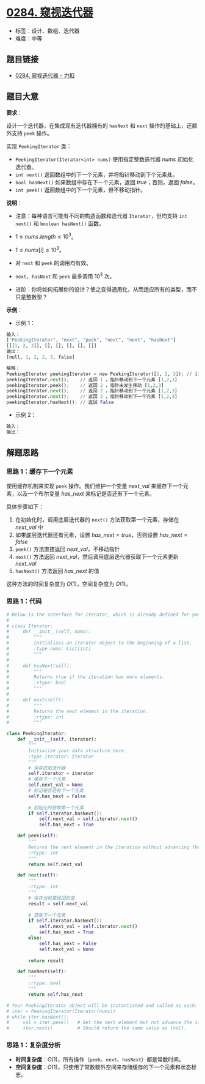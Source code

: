 # [0284. 窥视迭代器](https://leetcode.cn/problems/peeking-iterator/)

- 标签：设计、数组、迭代器
- 难度：中等

## 题目链接

- [0284. 窥视迭代器 - 力扣](https://leetcode.cn/problems/peeking-iterator/)

## 题目大意

**要求**：

设计一个迭代器，在集成现有迭代器拥有的 `hasNext` 和 `next` 操作的基础上，还额外支持 `peek` 操作。

实现 `PeekingIterator` 类：
* `PeekingIterator(Iterator<int> nums)` 使用指定整数迭代器 $nums$ 初始化迭代器。
* `int next()` 返回数组中的下一个元素，并将指针移动到下个元素处。
* `bool hasNext()` 如果数组中存在下一个元素，返回 $true$；否则，返回 $false$。
* `int peek()` 返回数组中的下一个元素，但不移动指针。

**说明**：

- 注意：每种语言可能有不同的构造函数和迭代器 `Iterator`，但均支持 `int next()` 和 `boolean hasNext()` 函数。
- $1 \le nums.length \le 10^{3}$。
- $1 \le nums[i] \le 10^{3}$。
- 对 `next` 和 `peek` 的调用均有效。
- `next`、`hasNext` 和 `peek` 最多调用 $10^{3}$ 次。

- 进阶：你将如何拓展你的设计？使之变得通用化，从而适应所有的类型，而不只是整数型？

**示例**：

- 示例 1：

```python
输入：
["PeekingIterator", "next", "peek", "next", "next", "hasNext"]
[[[1, 2, 3]], [], [], [], [], []]
输出：
[null, 1, 2, 2, 3, false]

解释：
PeekingIterator peekingIterator = new PeekingIterator([1, 2, 3]); // [1,2,3]
peekingIterator.next();    // 返回 1 ，指针移动到下一个元素 [1,2,3]
peekingIterator.peek();    // 返回 2 ，指针未发生移动 [1,2,3]
peekingIterator.next();    // 返回 2 ，指针移动到下一个元素 [1,2,3]
peekingIterator.next();    // 返回 3 ，指针移动到下一个元素 [1,2,3]
peekingIterator.hasNext(); // 返回 False
```

- 示例 2：

```python
输入：
输出：
```

## 解题思路

### 思路 1：缓存下一个元素

使用缓存机制来实现 `peek` 操作。我们维护一个变量 $next\_val$ 来缓存下一个元素，以及一个布尔变量 $has\_next$ 来标记是否还有下一个元素。

具体步骤如下：

1. 在初始化时，调用底层迭代器的 `next()` 方法获取第一个元素，存储在 $next\_val$ 中
2. 如果底层迭代器还有元素，设置 $has\_next = true$，否则设置 $has\_next = false$
3. `peek()` 方法直接返回 $next\_val$，不移动指针
4. `next()` 方法返回 $next\_val$，然后调用底层迭代器获取下一个元素更新 $next\_val$
5. `hasNext()` 方法返回 $has\_next$ 的值

这种方法的时间复杂度为 $O(1)$，空间复杂度为 $O(1)$。

### 思路 1：代码

```python
# Below is the interface for Iterator, which is already defined for you.
#
# class Iterator:
#     def __init__(self, nums):
#         """
#         Initializes an iterator object to the beginning of a list.
#         :type nums: List[int]
#         """
#
#     def hasNext(self):
#         """
#         Returns true if the iteration has more elements.
#         :rtype: bool
#         """
#
#     def next(self):
#         """
#         Returns the next element in the iteration.
#         :rtype: int
#         """

class PeekingIterator:
    def __init__(self, iterator):
        """
        Initialize your data structure here.
        :type iterator: Iterator
        """
        # 保存底层迭代器
        self.iterator = iterator
        # 缓存下一个元素
        self.next_val = None
        # 标记是否还有下一个元素
        self.has_next = False
        
        # 初始化时获取第一个元素
        if self.iterator.hasNext():
            self.next_val = self.iterator.next()
            self.has_next = True

    def peek(self):
        """
        Returns the next element in the iteration without advancing the iterator.
        :rtype: int
        """
        return self.next_val

    def next(self):
        """
        :rtype: int
        """
        # 保存当前要返回的值
        result = self.next_val
        
        # 获取下一个元素
        if self.iterator.hasNext():
            self.next_val = self.iterator.next()
            self.has_next = True
        else:
            self.has_next = False
            self.next_val = None
            
        return result

    def hasNext(self):
        """
        :rtype: bool
        """
        return self.has_next

# Your PeekingIterator object will be instantiated and called as such:
# iter = PeekingIterator(Iterator(nums))
# while iter.hasNext():
#     val = iter.peek()   # Get the next element but not advance the iterator.
#     iter.next()         # Should return the same value as [val].
```

### 思路 1：复杂度分析

- **时间复杂度**：$O(1)$，所有操作（`peek`、`next`、`hasNext`）都是常数时间。
- **空间复杂度**：$O(1)$，只使用了常数额外空间来存储缓存的下一个元素和状态标志。
